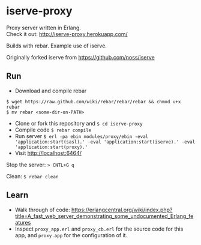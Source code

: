 iserve-proxy
===

Proxy server written in Erlang.  
Check it out: <http://iserve-proxy.herokuapp.com/>

Builds with rebar.  Example use of iserve.

Originally forked iserve from <https://github.com/noss/iserve>


Run
---

- Download and compile rebar
```
$ wget https://raw.github.com/wiki/rebar/rebar/rebar && chmod u+x rebar
$ mv rebar <some-dir-on-PATH>
```
- Clone or fork this repository and ```$ cd iserve-proxy```
- Compile code ```$ rebar compile```
- Run server ```$ erl -pa ebin modules/proxy/ebin -eval 'application:start(sasl).' -eval 'application:start(iserve).' -eval 'application:start(proxy).'```
- Visit <http://localhost:6464/>

Stop the server:
```> CNTL+G q```

Clean: ```$ rebar clean```


Learn
---

- Walk through of code: <https://erlangcentral.org/wiki/index.php?title=A_fast_web_server_demonstrating_some_undocumented_Erlang_features>
- Inspect ```proxy_app.erl``` and ```proxy_cb.erl``` for the source code for this app, and ```proxy.app``` for the configuration of it.